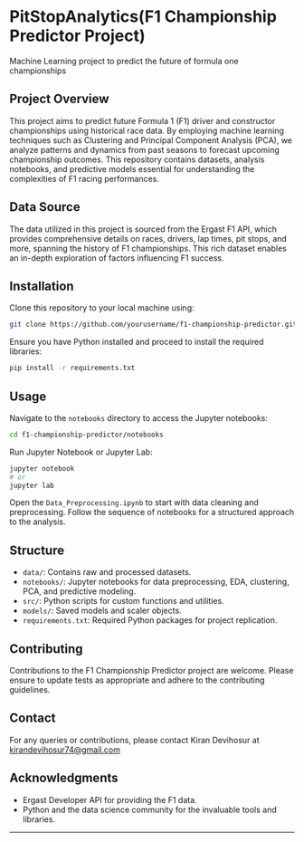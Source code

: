 # PitStopAnalytics(F1 Championship Predictor Project)
Machine Learning project to predict the future of formula one championships

## Project Overview
This project aims to predict future Formula 1 (F1) driver and constructor championships using historical race data. By employing machine learning techniques such as Clustering and Principal Component Analysis (PCA), we analyze patterns and dynamics from past seasons to forecast upcoming championship outcomes. This repository contains datasets, analysis notebooks, and predictive models essential for understanding the complexities of F1 racing performances.

## Data Source
The data utilized in this project is sourced from the Ergast F1 API, which provides comprehensive details on races, drivers, lap times, pit stops, and more, spanning the history of F1 championships. This rich dataset enables an in-depth exploration of factors influencing F1 success.

## Installation
Clone this repository to your local machine using:
```bash
git clone https://github.com/yourusername/f1-championship-predictor.git
```
Ensure you have Python installed and proceed to install the required libraries:
```bash
pip install -r requirements.txt
```

## Usage
Navigate to the `notebooks` directory to access the Jupyter notebooks:
```bash
cd f1-championship-predictor/notebooks
```
Run Jupyter Notebook or Jupyter Lab:
```bash
jupyter notebook
# or
jupyter lab
```
Open the `Data_Preprocessing.ipynb` to start with data cleaning and preprocessing. Follow the sequence of notebooks for a structured approach to the analysis.

## Structure
- `data/`: Contains raw and processed datasets.
- `notebooks/`: Jupyter notebooks for data preprocessing, EDA, clustering, PCA, and predictive modeling.
- `src/`: Python scripts for custom functions and utilities.
- `models/`: Saved models and scaler objects.
- `requirements.txt`: Required Python packages for project replication.

## Contributing
Contributions to the F1 Championship Predictor project are welcome. Please ensure to update tests as appropriate and adhere to the contributing guidelines.


## Contact
For any queries or contributions, please contact Kiran Devihosur at kirandevihosur74@gmail.com

## Acknowledgments
- Ergast Developer API for providing the F1 data.
- Python and the data science community for the invaluable tools and libraries.

---
